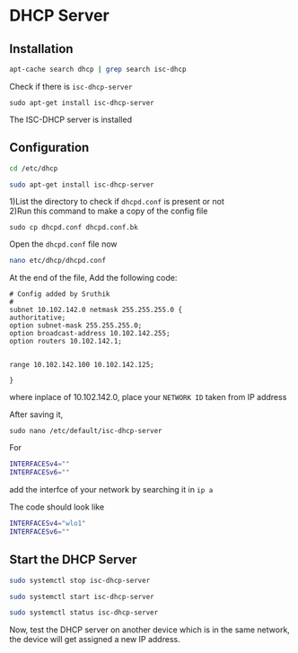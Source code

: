 # DHCP Server

## Installation



```bash
apt-cache search dhcp | grep search isc-dhcp
```
Check if there is ```isc-dhcp-server```
```
sudo apt-get install isc-dhcp-server
```
The ISC-DHCP server is installed

## Configuration
```bash
cd /etc/dhcp
``` 
```bash
sudo apt-get install isc-dhcp-server
```
1)List the directory to check if  `dhcpd.conf` is present or not\
2)Run this command to make a copy of the config file
```
sudo cp dhcpd.conf dhcpd.conf.bk 
```

Open the `dhcpd.conf` file now 
```bash
nano etc/dhcp/dhcpd.conf
```
At the end of the file, 
Add the following code:
```
# Config added by Sruthik 
#
subnet 10.102.142.0 netmask 255.255.255.0 {
authoritative;
option subnet-mask 255.255.255.0;
option broadcast-address 10.102.142.255;
option routers 10.102.142.1;


range 10.102.142.100 10.102.142.125;

}
``` 
where inplace of 10.102.142.0, place your `NETWORK ID` taken from IP address

After saving it,
```
sudo nano /etc/default/isc-dhcp-server
```
For 
```bash
INTERFACESv4=""
INTERFACESv6=""
```
add the interfce of your network by searching it in `ip a`

The code should look like
```bash
INTERFACESv4="wlo1"
INTERFACESv6=""
```


## Start the DHCP Server

```bash
sudo systemctl stop isc-dhcp-server
```
```bash
sudo systemctl start isc-dhcp-server
```
```bash
sudo systemctl status isc-dhcp-server
```


Now, test the DHCP server on another device which is in the same network, the device will get assigned a new IP address.
